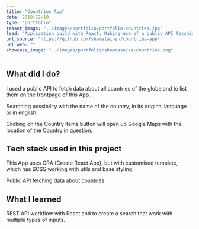 ```yaml
---
title: "Countries App"
date: 2018-12-10
type: "portfolio"
teaser_image: "../images/portfolio/portfolio-countries.jpg"
lead: "Application build with React. Making use of a public API fetching all countries' basic data."
url_source: "https://github.com/shamalainen/countries-app"
url_web: ""
showcase_image: "../images/portfolio/showcase/ss-countries.png"
---
```


## What did I do?

I used a public API to fetch data about all countries of the globe and to list them on the frontpage of this App.

Searching possibility with the name of the country, in its original language or in english.

Clicking on the Country items button will open up Google Maps with the location of the Country in question.


## Tech stack used in this project

This App uses CRA (Create React App), but with customised template, which has SCSS working with utils and base styling.

Public API fetching data about countries.


## What I learned

REST API workflow with React and to create a search that work with multiple types of inputs.